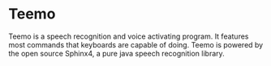 # Teemo
Teemo is a speech recognition and voice activating program. It features most commands that keyboards are capable of doing. Teemo is powered by the open source Sphinx4, a pure java speech recognition library.
